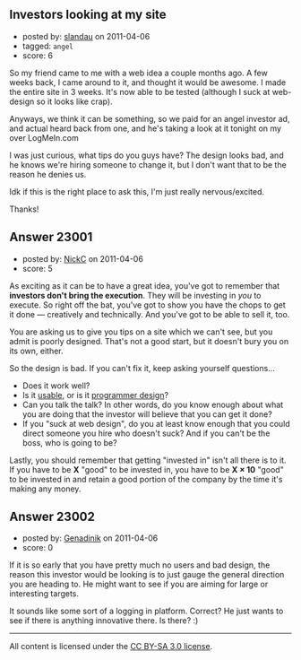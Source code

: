 ## Investors looking at my site

- posted by: [slandau](https://stackexchange.com/users/-1/7015-slandau) on 2011-04-06
- tagged: `angel`
- score: 6

So my friend came to me with a web idea a couple months ago. A few weeks back, I came around to it, and thought it would be awesome. I made the entire site in 3 weeks. It's now able to be tested (although I suck at web-design so it looks like crap).

Anyways, we think it can be something, so we paid for an angel investor ad, and actual heard back from one, and he's taking a look at it tonight on my over LogMeIn.com

I was just curious, what tips do you guys have? The design looks bad, and he knows we're hiring someone to change it, but I don't want that to be the reason he denies us.

Idk if this is the right place to ask this, I'm just really nervous/excited.

Thanks!


## Answer 23001

- posted by: [NickC](https://stackexchange.com/users/-1/4227-nickc) on 2011-04-06
- score: 5

As exciting as it can be to have a great idea, you've got to remember that **investors don't bring the execution**.  They will be investing in *you* to execute.  So right off the bat, you've got to show you have the chops to get it done &mdash; creatively and technically.  And you've got to be able to sell it, too.

You are asking us to give you tips on a site which we can't see, but you admit is poorly designed.  That's not a good start, but it doesn't bury you on its own, either.

So the design is bad.  If you can't fix it, keep asking yourself questions...

* Does it work well?
* Is it [usable](http://en.wikipedia.org/wiki/Usability), or is it [programmer design](http://www.codinghorror.com/blog/2006/11/this-is-what-happens-when-you-let-developers-create-ui.html)?
* Can you talk the talk? In other words, do you know enough about what you are doing that the investor will believe that you can get it done?
* If you "suck at web design", do you at least know enough that you could direct someone you hire who doesn't suck?  And if you can't be the boss, who is going to be?

Lastly, you should remember that getting "invested in" isn't all there is to it.  If you have to be **X** "good" to be invested in, you have to be **X × 10** "good" to be invested in and retain a good portion of the company by the time it's making any money.


## Answer 23002

- posted by: [Genadinik](https://stackexchange.com/users/-1/8929-genadinik) on 2011-04-06
- score: 0

If it is so early that you have pretty much no users and bad design, the reason this investor would be looking is to just gauge the general direction you are heading to.  He might want to see if you are aiming for large or interesting targets.

It sounds like some sort of a logging in platform.  Correct?  He just wants to see if there is anything innovative there.  Is there? :)



---

All content is licensed under the [CC BY-SA 3.0 license](https://creativecommons.org/licenses/by-sa/3.0/).

